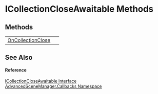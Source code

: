 # ICollectionCloseAwaitable Methods




## Methods
<table>
<tr>
<td><a href="M_AdvancedSceneManager_Callbacks_ICollectionCloseAwaitable_OnCollectionClose">OnCollectionClose</a></td>
<td> </td></tr>
</table>

## See Also


#### Reference
<a href="T_AdvancedSceneManager_Callbacks_ICollectionCloseAwaitable">ICollectionCloseAwaitable Interface</a>  
<a href="N_AdvancedSceneManager_Callbacks">AdvancedSceneManager.Callbacks Namespace</a>  
